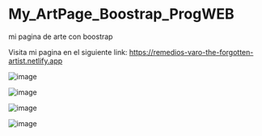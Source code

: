 # My_ArtPage_Boostrap_ProgWEB
 mi pagina de arte con boostrap

Visita mi pagina en el siguiente link:
https://remedios-varo-the-forgotten-artist.netlify.app

![image](https://user-images.githubusercontent.com/98183323/188817304-75e170e1-b7db-4280-bd80-9600bf2faf50.png)


![image](https://user-images.githubusercontent.com/98183323/188817431-47db2455-80cc-4432-98ae-fdc98d9ecb71.png)


![image](https://user-images.githubusercontent.com/98183323/188817361-486a1231-dae8-428d-b73e-c33ffa89ca87.png)

![image](https://user-images.githubusercontent.com/98183323/188817496-e19c320d-806e-4e93-a758-69a9cf9e0b2d.png)

